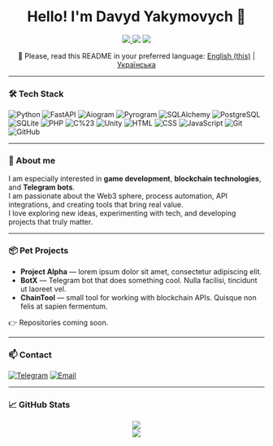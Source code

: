 <h1 align="center">Hello! I'm Davyd Yakymovych 👋</h1>

<p align="center">
  <a href="https://t.me/dyakymov">
    <img src="https://img.shields.io/badge/Telegram-@dyakymov-2CA5E0?logo=telegram&logoColor=white" />
  </a>
  <img src="https://img.shields.io/badge/OS-Linux-%23007ACC?logo=linux&logoColor=white" />
  <img src="https://img.shields.io/badge/Editor-VSCode-007ACC?logo=visualstudiocode&logoColor=white" />
</p>

<p align="center">
  📌 Please, read this README in your preferred language:  
  <a href="README.md">English (this)</a> | <a href="README_uk.md">Українська</a>
</p>

---

### 🛠 Tech Stack

![Python](https://img.shields.io/badge/Python-3.10-blue?logo=python&logoColor=white)
![FastAPI](https://img.shields.io/badge/FastAPI-API-green?logo=fastapi)
![Aiogram](https://img.shields.io/badge/Aiogram-3.0-2CA5E0?logo=telegram)
![Pyrogram](https://img.shields.io/badge/Pyrogram-Fork-red?logo=telegram)
![SQLAlchemy](https://img.shields.io/badge/SQLAlchemy-ORM-646464?logo=sqlite)
![PostgreSQL](https://img.shields.io/badge/PostgreSQL-db-336791?logo=postgresql&logoColor=white)
![SQLite](https://img.shields.io/badge/SQLite-light-blue?logo=sqlite&logoColor=white)
![PHP](https://img.shields.io/badge/PHP-basic-777BB4?logo=php&logoColor=white)
![C%23](https://img.shields.io/badge/C%23-basic-68217A?logo=csharp&logoColor=white)
![Unity](https://img.shields.io/badge/Unity-game_dev-black?logo=unity&logoColor=white)
![HTML](https://img.shields.io/badge/HTML-5-E34F26?logo=html5&logoColor=white)
![CSS](https://img.shields.io/badge/CSS-3-1572B6?logo=css3&logoColor=white)
![JavaScript](https://img.shields.io/badge/JavaScript-ES6-F7DF1E?logo=javascript&logoColor=black)
![Git](https://img.shields.io/badge/Git-version%20control-F05032?logo=git&logoColor=white)
![GitHub](https://img.shields.io/badge/GitHub-profile-181717?logo=github)

---

### 🎯 About me

I am especially interested in **game development**, **blockchain technologies**, and **Telegram bots**.  
I am passionate about the Web3 sphere, process automation, API integrations, and creating tools that bring real value.  
I love exploring new ideas, experimenting with tech, and developing projects that truly matter.

---

### 📦 Pet Projects

- **Project Alpha** — lorem ipsum dolor sit amet, consectetur adipiscing elit.  
- **BotX** — Telegram bot that does something cool. Nulla facilisi, tincidunt ut laoreet vel.  
- **ChainTool** — small tool for working with blockchain APIs. Quisque non felis at sapien fermentum.

👉 Repositories coming soon.

---

### 📫 Contact

[![Telegram](https://img.shields.io/badge/@dyakymov-%2300acee.svg?logo=telegram&logoColor=white)](https://t.me/dyakymov)
[![Email](https://img.shields.io/badge/Email-davidyakymovych%40gmail.com-red?logo=gmail&logoColor=white)](mailto:davidyakymovych+github@gmail.com)

---

### 📈 GitHub Stats

<p align="center">
  <img src="https://github-readme-stats.vercel.app/api?username=dyakymov-it&show_icons=true&theme=tokyonight&hide=stars" />
  <br>
  <img src="https://github-readme-streak-stats.herokuapp.com?user=dyakymov-it&theme=tokyonight&hide_border=true" />
</p>
